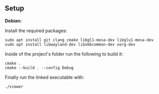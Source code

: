 ## Setup
**Debian:**

Install the required packages:
```
sudo apt install git clang cmake libgl1-mesa-dev libglu1-mesa-dev
sudo apt install libwayland-dev libxkbcommon-dev xorg-dev
```
Inside of the project's folder run the following to build it:
```
cmake .
cmake --build . --config Debug
```
Finally run the linked executable with:
```
./viewer
```
